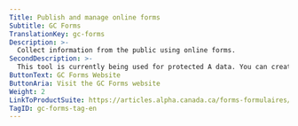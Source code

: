 ```yaml
---
Title: Publish and manage online forms
Subtitle: GC Forms
TranslationKey: gc-forms
Description: >-
  Collect information from the public using online forms.
SecondDescription: >-
  This tool is currently being used for protected A data. You can create an account, start using this tool, or contact us by visiting the GC Forms website.
ButtonText: GC Forms Website
ButtonAria: Visit the GC Forms website
Weight: 2
LinkToProductSuite: https://articles.alpha.canada.ca/forms-formulaires/
TagID: gc-forms-tag-en
---
```


